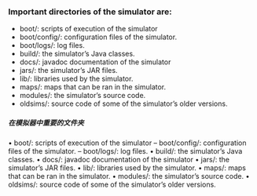 ### Important directories of the simulator are:
- boot/: scripts of execution of the simulator
- boot/config/: configuration files of the simulator.
- boot/logs/: log files.
- build/: the simulator’s Java classes.
- docs/: javadoc documentation of the simulator
- jars/: the simulator’s JAR files.
- lib/: libraries used by the simulator.
- maps/: maps that can be ran in the simulator.
- modules/: the simulator’s source code.
- oldsims/: source code of some of the simulator’s older versions.

##### 在模拟器中重要的文件夹
• boot/: scripts of execution of the simulator
– boot/config/: configuration files of the simulator.
– boot/logs/: log files.
• build/: the simulator’s Java classes.
• docs/: javadoc documentation of the simulator
• jars/: the simulator’s JAR files.
• lib/: libraries used by the simulator.
• maps/: maps that can be ran in the simulator.
• modules/: the simulator’s source code.
• oldsims/: source code of some of the simulator’s older versions.
